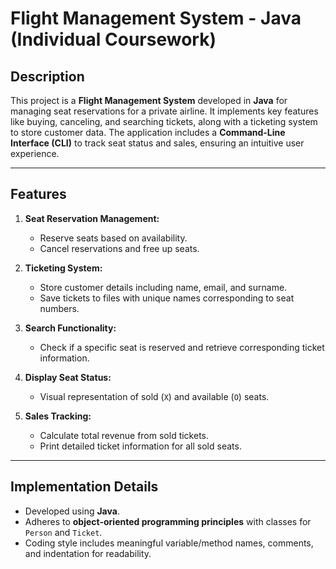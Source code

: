 # Flight Management System - Java (Individual Coursework)

## Description
This project is a **Flight Management System** developed in **Java** for managing seat reservations for a private airline. It implements key features like buying, canceling, and searching tickets, along with a ticketing system to store customer data. The application includes a **Command-Line Interface (CLI)** to track seat status and sales, ensuring an intuitive user experience.

---

## Features
1. **Seat Reservation Management:**
   - Reserve seats based on availability.
   - Cancel reservations and free up seats.

2. **Ticketing System:**
   - Store customer details including name, email, and surname.
   - Save tickets to files with unique names corresponding to seat numbers.

3. **Search Functionality:**
   - Check if a specific seat is reserved and retrieve corresponding ticket information.

4. **Display Seat Status:**
   - Visual representation of sold (`X`) and available (`O`) seats.

5. **Sales Tracking:**
   - Calculate total revenue from sold tickets.
   - Print detailed ticket information for all sold seats.

---

## Implementation Details
- Developed using **Java**.
- Adheres to **object-oriented programming principles** with classes for `Person` and `Ticket`.
- Coding style includes meaningful variable/method names, comments, and indentation for readability.
